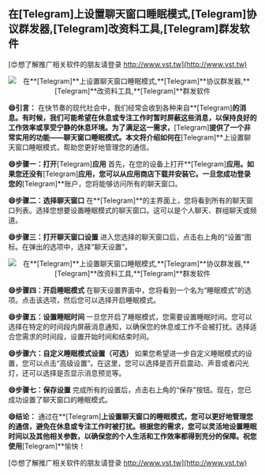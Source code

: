 ## **在**[Telegram]**上设置聊天窗口睡眠模式,**[Telegram]**协议群发器,**[Telegram]**改资料工具,**[Telegram]**群发软件**

[😍想了解推广相关软件的朋友请登录 http://www.vst.tw](http://www.vst.tw)

 <center><img src="https://vst.tw/MP4/tuiguang/png/3.png" alt="在**[Telegram]**上设置聊天窗口睡眠模式,**[Telegram]**协议群发器,**[Telegram]**改资料工具,**[Telegram]**群发软件"></center>

**😄引言：**
在快节奏的现代社会中，我们经常会收到各种来自**[Telegram]**的消息。有时候，我们可能希望在休息或专注工作时暂时屏蔽这些消息，以保持良好的工作效率或享受宁静的休息环境。为了满足这一需求，**[Telegram]**提供了一个非常实用的功能——聊天窗口睡眠模式。本文将介绍如何在**[Telegram]**上设置聊天窗口睡眠模式，帮助您更好地管理您的通信。

**😄步骤一：打开**[Telegram]**应用**
首先，在您的设备上打开**[Telegram]**应用。如果您还没有**[Telegram]**应用，您可以从应用商店下载并安装它。一旦您成功登录您的**[Telegram]**账户，您将能够访问所有的聊天窗口。

**😄步骤二：选择聊天窗口**
在**[Telegram]**的主界面上，您将看到所有的聊天窗口列表。选择您想要设置睡眠模式的聊天窗口。这可以是个人聊天、群组聊天或频道。

**😄步骤三：打开聊天窗口设置**
进入您选择的聊天窗口后，点击右上角的“设置”图标。在弹出的选项中，选择“聊天设置”。

 <center><img src="https://vst.tw/MP4/tuiguang/png/5.png" alt="在**[Telegram]**上设置聊天窗口睡眠模式,**[Telegram]**协议群发器,**[Telegram]**改资料工具,**[Telegram]**群发软件"></center>

**😄步骤四：开启睡眠模式**
在聊天设置界面中，您将看到一个名为“睡眠模式”的选项。点击该选项，然后您可以选择开启睡眠模式。

**😄步骤五：设置睡眠时间**
一旦您开启了睡眠模式，您需要设置睡眠时间。您可以选择在特定的时间段内屏蔽消息通知，以确保您的休息或工作不会被打扰。选择适合您需求的时间段，设置开始时间和结束时间。

**😄步骤六：自定义睡眠模式设置（可选）**
如果您希望进一步自定义睡眠模式的设置，您可以点击“高级设置”。在这里，您可以选择是否开启震动、声音或者闪光灯，还可以选择是否显示消息预览等。

**😄步骤七：保存设置**
完成所有的设置后，点击右上角的“保存”按钮。现在，您已成功设置了聊天窗口的睡眠模式。

**😄结论：**
通过在**[Telegram]**上设置聊天窗口的睡眠模式，您可以更好地管理您的通信，避免在休息或专注工作时被打扰。根据您的需求，您可以灵活地设置睡眠时间以及其他相关参数，以确保您的个人生活和工作效率都得到充分的保障。祝您使用**[Telegram]**愉快！

[😍想了解推广相关软件的朋友请登录 http://www.vst.tw](http://www.vst.tw)



